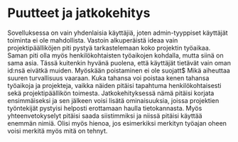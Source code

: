 # Puutteet ja jatkokehitys

Sovelluksessa on vain yhdenlaisia käyttäjiä, joten admin-tyyppiset käyttäjät toiminta ei ole mahdollista. Vastoin alkuperäistä ideaa vain projektipäälliköjen piti pystyä tarkastelemaan koko projektin työaikaa.
Saman piti olla myös henkilökohtaisten työaikojen kohdalla, mutta siinä on sama asia. Tässä kuitenkin hyvänä puolena, että käyttäjät tietävät vain oman id:nsä eivätkä muiden. Myöskään poistaminen ei ole suojatt$
Mikä aiheuttaa suuren turvallisuus vaaraan. Kuka tahansa voi poistaa kenen tahansa työaikoja ja projekteja, vaikka näiden pitäisi tapahtuma henkilökohtaisesti sekä projektipäällikön toimesta. Jatkokehityksessä
nämä pitäisi korjata ensimmäiseksi ja sen jälkeen voisi lisätä ominaisuuksia, joissa projektien työntekijät pystyisi helposti erottamaan haulla tietokannasta. Myös yhteenvetokyselyt pitäisi saada siistimmiksi
ja niissä pitäisi käyttää enemmän nimiä. Olisi myös hienoa, jos esimerkiksi merkityn työajan oheen voisi merkitä myös mitä on tehnyt.




















